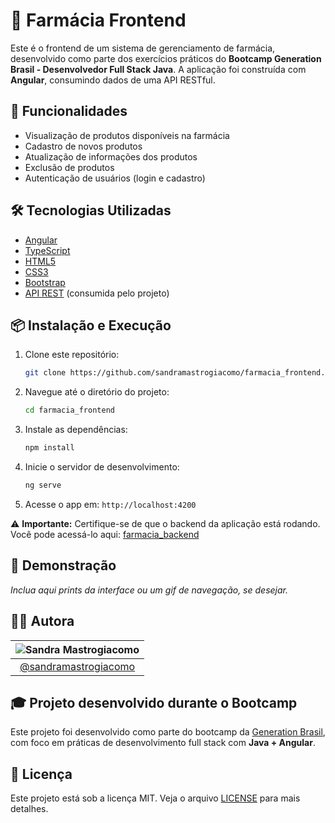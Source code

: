 # 🏥 Farmácia Frontend

Este é o frontend de um sistema de gerenciamento de farmácia, desenvolvido como parte dos exercícios práticos do **Bootcamp Generation Brasil - Desenvolvedor Full Stack Java**. A aplicação foi construída com **Angular**, consumindo dados de uma API RESTful.

## 🚀 Funcionalidades

- Visualização de produtos disponíveis na farmácia
- Cadastro de novos produtos
- Atualização de informações dos produtos
- Exclusão de produtos
- Autenticação de usuários (login e cadastro)

## 🛠️ Tecnologias Utilizadas

- [Angular](https://angular.io/)
- [TypeScript](https://www.typescriptlang.org/)
- [HTML5](https://developer.mozilla.org/pt-BR/docs/Web/HTML)
- [CSS3](https://developer.mozilla.org/pt-BR/docs/Web/CSS)
- [Bootstrap](https://getbootstrap.com/)
- [API REST](https://github.com/sandramastrogiacomo/farmacia_backend.git) (consumida pelo projeto)

## 📦 Instalação e Execução

1. Clone este repositório:
   ```bash
   git clone https://github.com/sandramastrogiacomo/farmacia_frontend.git
   ```
2. Navegue até o diretório do projeto:
   ```bash
   cd farmacia_frontend
   ```
3. Instale as dependências:
   ```bash
   npm install
   ```
4. Inicie o servidor de desenvolvimento:
   ```bash
   ng serve
   ```
5. Acesse o app em: `http://localhost:4200`

⚠️ **Importante:** Certifique-se de que o backend da aplicação está rodando. Você pode acessá-lo aqui: [farmacia_backend](https://github.com/sandramastrogiacomo/farmacia_backend.git)

## 📸 Demonstração

*Inclua aqui prints da interface ou um gif de navegação, se desejar.*

## 👩‍💻 Autora

| ![Sandra Mastrogiacomo](https://avatars.githubusercontent.com/u/114502661?v=4) |
|:--:|
| [@sandramastrogiacomo](https://github.com/sandramastrogiacomo) |

## 🎓 Projeto desenvolvido durante o Bootcamp

Este projeto foi desenvolvido como parte do bootcamp da [Generation Brasil](https://brazil.generation.org/), com foco em práticas de desenvolvimento full stack com **Java + Angular**.

## 📄 Licença

Este projeto está sob a licença MIT. Veja o arquivo [LICENSE](LICENSE) para mais detalhes.

